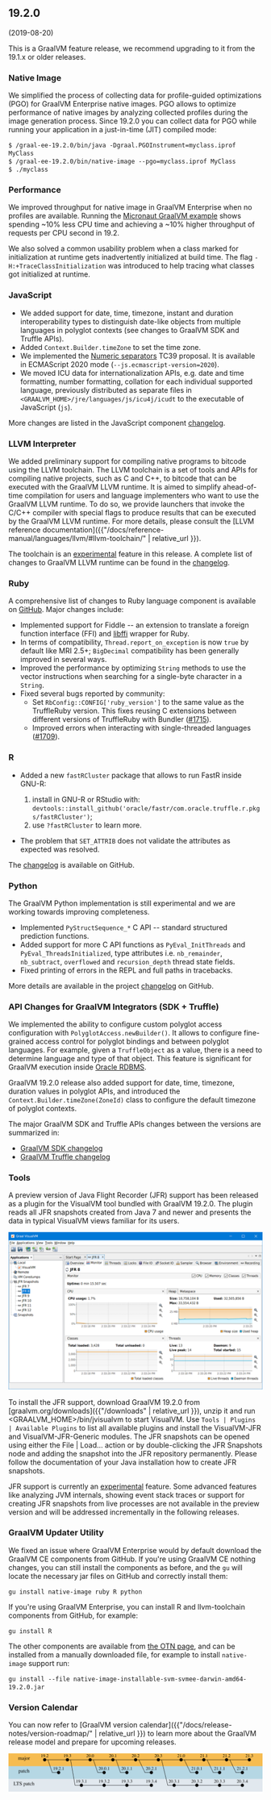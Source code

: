 ## 19.2.0
(2019-08-20)

This is a GraalVM feature release, we recommend upgrading to it from the 19.1.x or older releases.

### Native Image

We simplified the process of collecting data for profile-guided optimizations (PGO) for GraalVM Enterprise native images. PGO allows to optimize performance of native images by analyzing collected profiles during the image generation process. Since 19.2.0 you can collect data for PGO while running your application in a just-in-time (JIT) compiled mode: 
```
$ /graal-ee-19.2.0/bin/java -Dgraal.PGOInstrument=myclass.iprof MyClass
$ /graal-ee-19.2.0/bin/native-image --pgo=myclass.iprof MyClass
$ ./myclass
```

### Performance

We improved throughput for native image in GraalVM Enterprise when no profiles are available. Running the [Micronaut GraalVM example](https://guides.micronaut.io/micronaut-creating-first-graal-app/guide/index.html) shows spending ~10% less CPU time and achieving a ~10% higher throughput of requests per CPU second in 19.2.

We also solved a common usability problem when a class marked for
initialization at runtime gets inadvertently initialized at build time. The flag `-H:+TraceClassInitialization` was
introduced to help tracing what
classes got initialized at runtime.

### JavaScript
* We added support for date, time, timezone, instant and duration interoperability
types to distinguish date-like objects from multiple
languages in polyglot contexts (see changes to GraalVM SDK and Truffle APIs).
* Added `Context.Builder.timeZone` to set the time zone.
* We implemented the [Numeric separators](https://github.com/tc39/proposal-numeric-separator) TC39 proposal. It is
available in ECMAScript 2020 mode (`--js.ecmascript-version=2020`).
* We moved ICU data for internationalization APIs, e.g. date and time formatting, number formatting, collation for each individual supported language, previously distributed as separate files in `<GRAALVM_HOME>/jre/languages/js/icu4j/icudt` to the executable of JavaScript (`js`).

More changes are listed in the JavaScript component [changelog](https://github.com/graalvm/graaljs/blob/master/CHANGELOG.md#version-1920).

### LLVM Interpreter
We added preliminary support for compiling native programs to bitcode using
the LLVM toolchain. The LLVM toolchain is a set of tools and APIs for compiling
native projects, such as C and C++, to bitcode that can be executed with the
GraalVM LLVM runtime. It is aimed to simplify ahead-of-time compilation for
users and language implementers who want to use the GraalVM LLVM runtime. To do
so, we provide launchers that invoke the C/C++ compiler with special flags to
produce results that can be executed by the GraalVM LLVM runtime. For more
details, please consult the [LLVM reference documentation]({{"/docs/reference-manual/languages/llvm/#llvm-toolchain/" | relative_url }}).

The toolchain is an [experimental](https://docs.oracle.com/en/graalvm/enterprise/19/guide/overview/license/licensing-information.html) feature in this release.
A complete list of changes to GraalVM LLVM runtime can be found in the
[changelog](https://github.com/oracle/graal/blob/master/sulong/CHANGELOG.md#version-1920).

### Ruby
A comprehensive list of changes to Ruby language component is available on [GitHub](https://github.com/oracle/truffleruby/blob/master/CHANGELOG.md#1920). Major changes include:

* Implemented support for Fiddle -- an extension to translate a foreign function interface (FFI) and [libffi](http://sourceware.org/libffi/) wrapper for Ruby.
* In terms of compatibility, `Thread.report_on_exception` is now `true` by default
like MRI 2.5+; `BigDecimal` compatibility has been generally improved in several
ways.
* Improved the performance by optimizing `String` methods to use the vector
instructions when searching for a single-byte character in a `String`.
* Fixed several bugs reported by community:
  * Set `RbConfig::CONFIG['ruby_version']` to the same value as the TruffleRuby version. This fixes reusing C extensions between different versions of TruffleRuby with Bundler ([#1715](https://github.com/oracle/truffleruby/issues/1715)).
  * Improved errors when interacting with single-threaded languages ([#1709](https://github.com/oracle/truffleruby/issues/1709)).

### R
* Added a new `fastRCluster` package that allows to run FastR inside GNU-R:
  1. install in GNU-R or RStudio with: `devtools::install_github('oracle/fastr/com.oracle.truffle.r.pkgs/fastRCluster')`;
  2. use `?fastRCluster` to learn more.

* The problem that `SET_ATTRIB` does not validate the attributes as expected was resolved.

The [changelog](https://github.com/oracle/fastr/blob/master/CHANGELOG.md) is available on GitHub.


### Python
The GraalVM Python implementation is still experimental and we are working towards improving completeness.
* Implemented `PyStructSequence_*` C API -- standard structured prediction functions.
* Added support for more C API functions as `PyEval_InitThreads` and `PyEval_ThreadsInitialized`, type attributes i.e. `nb_remainder`, `nb_subtract`, `overflowed` and `recursion_depth` thread state fields.
* Fixed printing of errors in the REPL and full paths in tracebacks.

More details are available in the project [changelog](https://github.com/graalvm/graalpython/blob/master/CHANGELOG.md#version-1920) on GitHub.

### API Changes for GraalVM Integrators (SDK + Truffle)
We implemented the ability to configure custom polyglot access configuration with
`PolyglotAccess.newBuilder()`. It allows to configure fine-grained access
control for polyglot bindings and between polyglot languages. For example, given
a `TruffleObject` as a value, there is a need to determine language and type of
that object. This feature is significant for GraalVM execution inside [Oracle
RDBMS](https://oracle.github.io/oracle-db-mle/).

GraalVM 19.2.0 release also added support for date, time, timezone, duration
values in polyglot APIs, and introduced the `Context.Builder.timeZone(ZoneId)`
class to configure the default timezone of polyglot contexts.

The major GraalVM SDK and Truffle APIs changes between the versions are summarized in:
- [GraalVM SDK changelog](https://github.com/oracle/graal/blob/master/sdk/CHANGELOG.md#version-1920)
- [GraalVM Truffle changelog](https://github.com/oracle/graal/blob/master/truffle/CHANGELOG.md#version-1920)

### Tools
A preview version of Java Flight Recorder (JFR) support has been released as a plugin for the VisualVM tool bundled with GraalVM 19.2.0. The plugin reads all JFR snapshots created from Java 7 and newer and presents the data in typical VisualVM views familiar for its users.

![](/docs/img/visualvm_jfr.png)

To install the JFR support, download GraalVM 19.2.0 from [graalvm.org/downloads]({{"/downloads" | relative_url }}), unzip it and run <GRAALVM_HOME>/bin/jvisualvm to start VisualVM. 
Use `Tools | Plugins | Available Plugins` to list all available plugins and install the VisualVM-JFR and VisualVM-JFR-Generic modules.
The JFR snapshots can be opened using either the File | Load… action or by double-clicking the JFR Snapshots node and adding the snapshot into the JFR repository permanently. 
Please follow the documentation of your Java installation how to create JFR snapshots.

JFR support is currently an
[experimental](https://docs.oracle.com/en/graalvm/enterprise/19/guide/overview/license/licensing-information.html)
feature. Some advanced features like analyzing JVM internals, showing event
stack traces or support for creating JFR snapshots from live processes are not
available in the preview version and will be addressed incrementally in the
following releases.

### GraalVM Updater Utility 

We fixed an issue where GraalVM Enterprise would by default download the GraalVM CE components from GitHub. If you're using GraalVM CE nothing changes, you can still install the components as before, and the `gu` will locate the necessary jar files on GitHub and correctly install them: 
```
gu install native-image ruby R python
```

If you're using GraalVM Enterprise, you can install R and llvm-toolchain components from GitHub, for example:
```
gu install R
```

The other components are available from [the OTN page](https://www.oracle.com/technetwork/graalvm/downloads/index.html), and can be installed from a manually downloaded file, for example to install `native-image` support run: 
```
gu install --file native-image-installable-svm-svmee-darwin-amd64-19.2.0.jar
```

### Version Calendar

You can now refer to [GraalVM version calendar]({{"/docs/release-notes/version-roadmap/" | relative_url }}) to learn more about the GraalVM release model and prepare for upcoming releases.

![](/docs/img/graalvm_version_calendar.png)
